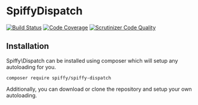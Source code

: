 # SpiffyDispatch

[![Build Status](https://travis-ci.org/spiffyjr/spiffy-dispatch.svg)](https://travis-ci.org/spiffyjr/spiffy-dispatch)
[![Code Coverage](https://scrutinizer-ci.com/g/spiffyjr/spiffy-dispatch/badges/coverage.png?s=3f606f26f25597e7e41b36a35f23810754f8e34d)](https://scrutinizer-ci.com/g/spiffyjr/spiffy-dispatch/)
[![Scrutinizer Code Quality](https://scrutinizer-ci.com/g/spiffyjr/spiffy-dispatch/badges/quality-score.png?s=f12c6af7ffc9a2d6da6ddec32c2953f3685c7fc7)](https://scrutinizer-ci.com/g/spiffyjr/spiffy-dispatch/)

## Installation
Spiffy\Dispatch can be installed using composer which will setup any autoloading for you.

`composer require spiffy/spiffy-dispatch`

Additionally, you can download or clone the repository and setup your own autoloading.

##
